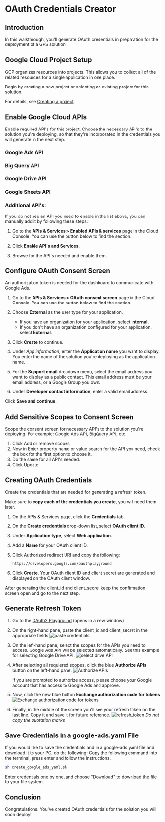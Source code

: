 # OAuth Credentials Creator

<walkthrough-metadata>
  <meta name="title" content="Creating OAuth credentials" />
  <meta name="description" content="A step by step guide on configuring cloud and creating OAuth credentials (client id, client secret and a refresh token)." />
</walkthrough-metadata>

## Introduction

In this walkthrough, you'll generate OAuth credentials in preparation for the deployment of a GPS solution.

<walkthrough-tutorial-difficulty difficulty="2"></walkthrough-tutorial-difficulty>
<walkthrough-tutorial-duration duration="10"></walkthrough-tutorial-duration>


## Google Cloud Project Setup

GCP organizes resources into projects. This allows you to
collect all of the related resources for a single application in one place.

Begin by creating a new project or selecting an existing project for this
solution.

<walkthrough-project-setup billing></walkthrough-project-setup>

For details, see
[Creating a project](https://cloud.google.com/resource-manager/docs/creating-managing-projects#creating_a_project).

## Enable Google Cloud APIs

Enable required API's for this project. Choose the necessary API's to the solution you're deploying, so that they're incorporated in the credentials you will generate in the next step.

### Google Ads API 

<walkthrough-enable-apis apis="googleads.googleapis.com">
</walkthrough-enable-apis>

### Big Query API 

<walkthrough-enable-apis apis="bigquery.googleapis.com">
</walkthrough-enable-apis>

### Google Drive API 

<walkthrough-enable-apis apis="drive.googleapis.com">
</walkthrough-enable-apis>

### Google Sheets API 

<walkthrough-enable-apis apis="sheets.googleapis.com">
</walkthrough-enable-apis>


### Additional API's:

If you do not see an API you need to enable in the list above, you can manually add it by following these steps:

1.  Go to the **APIs & Services > Enabled APIs & services** page in the Cloud
    Console. You can use the button below to find the section.

    <walkthrough-menu-navigation sectionId="API_SECTION;metropolis_enabled_apis_and_services"></walkthrough-menu-navigation>
    
2. Click <walkthrough-spotlight-pointer cssSelector=".mdc-button.mat-mdc-button.gmat-mdc-button-with-prefix.mat-primary.mat-mdc-button-base.gmat-mdc-button.cm-button">**Enable API's and Services**</walkthrough-spotlight-pointer>.
3. Browse for the API's needed and enable them.
    


## Configure OAuth Consent Screen

An authorization token is needed for the dashboard to communicate with Google Ads.

1.  Go to the **APIs & Services > OAuth consent screen** page in the Cloud
    Console. You can use the button below to find the section.

    <walkthrough-menu-navigation sectionId="API_SECTION;oauth_api_consent"></walkthrough-menu-navigation>

1.  Choose **External** as the user type for your application.

    *   If you have an organization for your application, select **Internal**.
    *   If you don't have an organization configured for your application,
        select **External**.

1.  Click
    <walkthrough-spotlight-pointer cssSelector="button[type='submit']">**Create**</walkthrough-spotlight-pointer>
    to continue.

1.  Under *App information*, enter the **Application name** you want to display.
    You enter the name of the solution you're deploying as the application name.

1.  For the **Support email** dropdown menu, select the email address you want
    to display as a public contact. This email address must be your email
    address, or a Google Group you own.
2.  Under **Developer contact information**, enter a valid email address.

Click
    <walkthrough-spotlight-pointer cssSelector=".cfc-stepper-step-continue-button">**Save
    and continue**</walkthrough-spotlight-pointer>.

## Add Sensitive Scopes to Consent Screen

Scope the consent screen for necessary API's to the solution you're deploying. 
For example: Google Ads API, BigQuery API, etc. 

1. Click <walkthrough-spotlight-pointer locator="semantic({button 'Add or remove scopes'})">Add or remove scopes</walkthrough-spotlight-pointer>
1. Now in <walkthrough-spotlight-pointer locator="semantic({combobox 'Filter'})">Enter property name or value</walkthrough-spotlight-pointer> search for the API you need, check the box for the first option to choose it.
1. Do the same for all API's needed.
1. Click <walkthrough-spotlight-pointer locator="text('Update')">Update</walkthrough-spotlight-pointer>

## Creating OAuth Credentials

Create the credentials that are needed for generating a refresh token.

Make sure to **copy each of the credentials you create**, you will need them later.

1.  On the APIs & Services page, click the
    <walkthrough-spotlight-pointer cssSelector="#cfctest-section-nav-item-metropolis_api_credentials">**Credentials**</walkthrough-spotlight-pointer>
    tab.

1.  On the
    <walkthrough-spotlight-pointer cssSelector="[id$=action-bar-create-button]" validationPath="/apis/credentials">**Create
    credentials**</walkthrough-spotlight-pointer> drop-down list, select **OAuth
    client ID**.
1.  Under
    <walkthrough-spotlight-pointer cssSelector="[formcontrolname='typeControl']">**Application
    type**</walkthrough-spotlight-pointer>, select **Web application**.

1.  Add a
    <walkthrough-spotlight-pointer cssSelector="[formcontrolname='displayName']">**Name**</walkthrough-spotlight-pointer>
    for your OAuth client ID.

1. Click <walkthrough-spotlight-pointer locator="semantic({group 'Authorized redirect URIs'} {button 'Add URI'})">Authorized redirect URI</walkthrough-spotlight-pointer>
   and copy the following:
   ```
   https://developers.google.com/oauthplayground
   ```

1.  Click **Create**. Your OAuth client ID and client secret are generated and
    displayed on the OAuth client window.

After generating the client_id and client_secret keep the confirmation screen open and go to the next step.


## Generate Refresh Token

1. Go to the [OAuth2 Playground](https://developers.google.com/oauthplayground/#step1&scopes=https%3A//www.googleapis.com/auth/adwords&url=https%3A//&content_type=application/json&http_method=GET&useDefaultOauthCred=checked&oauthEndpointSelect=Google&oauthAuthEndpointValue=https%3A//accounts.google.com/o/oauth2/v2/auth&oauthTokenEndpointValue=https%3A//oauth2.googleapis.com/token&includeCredentials=unchecked&accessTokenType=bearer&autoRefreshToken=unchecked&accessType=offline&forceAprovalPrompt=checked&response_type=code) (opens in a new window)
2. On the right-hand pane, paste the client_id and client_secret in the appropriate fields ![paste credentials](https://services.google.com/fh/files/misc/pplayground_fields.png)
3. On the left-hand pane, select the scopes for the APIs you need to access. Google Ads API will be selected automatically. See this example for selecting Google Drive API. ![select drive API](https://services.google.com/fh/files/misc/scope_selection.png)
4. After selecting all requiered scopes, click the blue **Authorize APIs** button on the left-hand pane. ![Authorize APIs](https://services.google.com/fh/files/misc/authorize_apis.png)

   If you are prompted to authorize access, please choose your Google account that has access to Google Ads and approve.
   
5. Now, click the new blue button **Exchange authorization code for tokens** ![Exchange authorization code for tokens](https://services.google.com/fh/files/misc/exchange_authorization_code_for_token.png)
6. Finally, in the middle of the screen you'll see your refresh token on the last line.  Copy it and save it for future reference.  ![refresh_token](https://services.google.com/fh/files/misc/refresh_token.png) *Do not copy the quotation marks*


## Save Credentials in a google-ads.yaml File 

If you would like to save the credentials and in a google-ads.yaml file and download it to your PC, do the following:
Copy the following command into the terminal, press enter and follow the instructions.

```bash
sh create_google_ads_yaml.sh
```

Enter credentials one by one, and choose "Download" to download the file to your file system.


## Conclusion

Congratulations. You've created OAuth credentials for the solution you will soon deploy!

<walkthrough-conclusion-trophy></walkthrough-conclusion-trophy>

<walkthrough-inline-feedback></walkthrough-inline-feedback>
